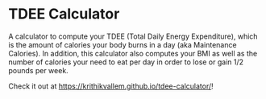 # TDEE Calculator
A calculator to compute your TDEE (Total Daily Energy Expenditure), which is the amount of calories your body burns in a day (aka Maintenance Calories). In addition, this calculator also computes your BMI as well as the number of calories your need to eat per day in order to lose or gain 1/2 pounds per week.

Check it out at https://krithikvallem.github.io/tdee-calculator/!